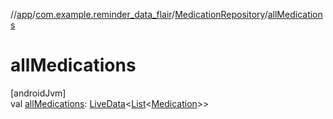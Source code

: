 //[app](../../../index.md)/[com.example.reminder_data_flair](../index.md)/[MedicationRepository](index.md)/[allMedications](all-medications.md)

# allMedications

[androidJvm]\
val [allMedications](all-medications.md): [LiveData](https://developer.android.com/reference/kotlin/androidx/lifecycle/LiveData.html)&lt;[List](https://kotlinlang.org/api/latest/jvm/stdlib/kotlin.collections/-list/index.html)&lt;[Medication](../-medication/index.md)&gt;&gt;
